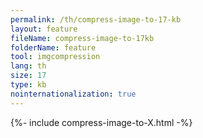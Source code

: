 ```yaml
---
permalink: /th/compress-image-to-17-kb
layout: feature
fileName: compress-image-to-17kb
folderName: feature
tool: imgcompression
lang: th
size: 17
type: kb
nointernationalization: true
---
```

{%- include compress-image-to-X.html -%}       

